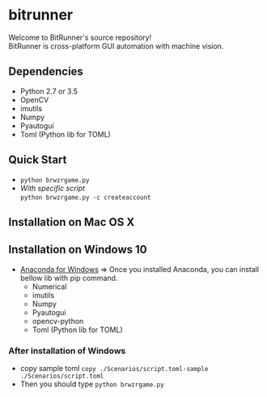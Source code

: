 # bitrunner

Welcome to BitRunner's source repository!<br />
BitRunner is cross-platform GUI automation with machine vision.

## Dependencies
  - Python 2.7 or 3.5
  - OpenCV
  - imutils
  - Numpy
  - Pyautogui
  - Toml (Python lib for TOML)

## Quick Start
  - `python brwzrgame.py`<br />
  - *With specific script*<br />`python brwzrgame.py -c createaccount`

## Installation on Mac OS X


## Installation on Windows 10
  - [Anaconda for Windows](https://www.continuum.io/downloads) => Once you installed Anaconda, you can install bellow lib with pip command.
    - Numerical
    - imutils
    - Numpy
    - Pyautogui
    - opencv-python
    - Toml (Python lib for TOML)
  
### After installation of Windows
  - copy sample toml `copy ./Scenarios/script.toml-sample ./Scenarios/script.toml` 
  - Then you should type `python brwzrgame.py` 
